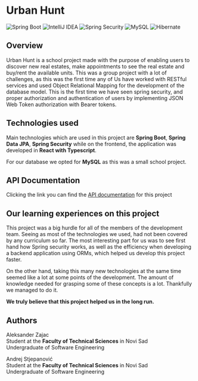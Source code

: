 
# Urban Hunt
![Spring Boot](https://img.shields.io/badge/Spring%20Boot-black?logo=springboot)
![IntelliJ IDEA](https://img.shields.io/badge/IntelliJ%20IDEA-black?logo=intellijidea)
![Spring Security](https://img.shields.io/badge/Spring%20Security-black?logo=springsecurity)
![MySQL](https://img.shields.io/badge/MySQL-red?logo=mySQL&logoColor=black)
![Hibernate](https://img.shields.io/badge/Hibernate-red?logo=hibernate&logoColor=black)

## Overview
Urban Hunt is a school project made with the purpose of enabling users to discover new real estates, make appointments to see the real estate and buy/rent the available units. This was a group project with a lot of challenges, as this was the first time any of Us have worked with RESTful services and used Object Relational Mapping for the development of the database model. This is the first time we have seen spring security, and proper authorization and authentication of users by implementing JSON Web Token authorization with Bearer tokens.

## Technologies used
Main technologies which are used in this project are **Spring Boot**, **Spring Data JPA**, **Spring Security** while on the frontend, the application was developed in **React with Typescript**.

For our database we opted for **MySQL** as this was a small school project.

## API Documentation
Clicking the link you can find the [API documentation](https://documenter.getpostman.com/view/30371859/2s9Yyy9eRE#15f46903-9ec6-4a04-ab00-3727a6104a7e) for this project  


## Our learning experiences on this project

This project was a big hurdle for all of the members of the development team. Seeing as most of the technologies we used, had not been covered by any curriculum so far. The most interesting part for us was to see first hand how Spring security works, as well as the efficiency when developing a backend application using ORMs, which helped us develop this project faster.

On the other hand, taking this many new technologies at the same time seemed like a lot at some points of the development. The amount of knowledge needed for grasping some of these concepts is a lot. Thankfully we managed to do it.

**We truly believe that this project helped us in the long run.**


## Authors
Aleksander Zajac  
Student at the **Faculty of Technical Sciences** in Novi Sad  
Undergraduate of Software Engineering

Andrej Stjepanović  
Student at the **Faculty of Technical Sciences** in Novi Sad  
Undergraduate of Software Engineering
